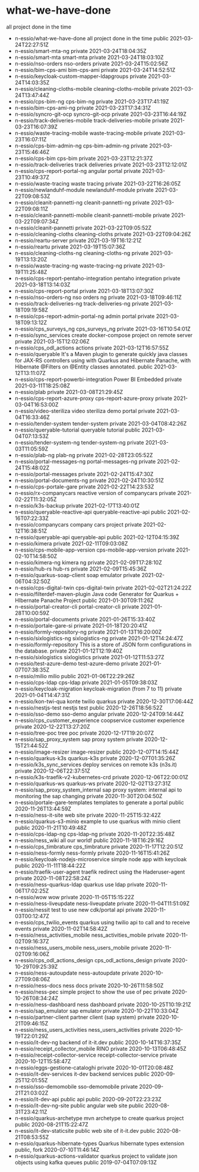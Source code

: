 # what-we-have-done
all project done in the time


- n-essio/what-we-have-done       all project done in the time    public  2021-03-24T22:27:51Z
- n-essio/smart-mta-ng            private 2021-03-24T18:04:35Z
- n-essio/smart-mta       smart-mta       private 2021-03-24T18:03:10Z
- n-essio/nso-orders      nso-orders      private 2021-03-24T15:02:56Z
- n-essio/bim-cps-ami     bim-cps-ami     private 2021-03-24T14:52:51Z
- n-essio/keycloak-custom-mapper-ldapgroups               private 2021-03-24T14:03:35Z
- n-essio/cleaning-cloths-mobile  cleaning-cloths-mobile  private 2021-03-24T13:47:44Z
- n-essio/cps-bim-ng      cps-bim-ng      private 2021-03-23T17:41:19Z
- n-essio/bim-cps-ami-ng          private 2021-03-23T17:34:31Z
- n-essio/syncro-git-ocp  syncro-git-ocp  private 2021-03-23T16:44:19Z
- n-essio/track-deliveries-mobile track-deliveries-mobile private 2021-03-23T16:07:39Z
- n-essio/waste-tracing-mobile    waste-tracing-mobile    private 2021-03-23T16:07:11Z
- n-essio/cps-bim-admin-ng        cps-bim-admin-ng        private 2021-03-23T15:46:46Z
- n-essio/cps-bim cps-bim private 2021-03-23T12:21:37Z
- n-essio/track-deliveries        track deliveries        private 2021-03-23T12:12:01Z
- n-essio/cps-report-portal-ng    angular portal  private 2021-03-23T10:49:37Z
- n-essio/waste-tracing   waste tracing   private 2021-03-22T16:26:05Z
- n-essio/newlanduhf-module       newlanduhf-module       private 2021-03-22T09:08:53Z
- n-essio/cleanit-pannetti-ng     cleanit-pannetti-ng     private 2021-03-22T09:08:11Z
- n-essio/cleanit-pannetti-mobile cleanit-pannetti-mobile private 2021-03-22T09:07:34Z
- n-essio/cleanit-pannetti                private 2021-03-22T09:05:52Z
- n-essio/cleaning-cloths cleaning-cloths private 2021-03-22T09:04:26Z
- n-essio/reartu-server           private 2021-03-19T16:12:21Z
- n-essio/reartu          private 2021-03-19T15:07:36Z
- n-essio/cleaning-cloths-ng      cleaning-cloths-ng      private 2021-03-19T13:13:20Z
- n-essio/waste-tracing-ng        waste-tracing-ng        private 2021-03-19T11:25:48Z
- n-essio/cps-report-pentaho-integration  pentaho integration     private 2021-03-18T13:14:03Z
- n-essio/cps-report-portal               private 2021-03-18T13:07:30Z
- n-essio/nso-orders-ng   nso orders ng   private 2021-03-18T09:46:11Z
- n-essio/track-deliveries-ng     track-deliveries-ng     private 2021-03-18T09:19:58Z
- n-essio/cps-report-admin-portal-ng      admin portal    private 2021-03-18T09:13:12Z
- n-essio/cps_surveys_ng  cps_surveys_ng  private 2021-03-16T10:54:01Z
- n-essio/sync_services   create docker-compose project on remote server  private 2021-03-15T12:02:06Z
- n-essio/cps_odl_actions actions private 2021-03-12T16:57:55Z
- n-essio/queryable       It's a Maven plugin to generate quickly java classes for JAX-RS controllers using with Quarkus and Hibernate Panache, with Hibernate @Filters on @Entity classes annotated.     public  2021-03-12T13:11:07Z
- n-essio/cps-report-powerbi-integration  Power BI Embedded       private 2021-03-11T18:25:08Z
- n-essio/plab            private 2021-03-08T21:29:45Z
- n-essio/cps-report-azure-proxy  cps-report-azure-proxy  private 2021-03-04T16:53:00Z
- n-essio/video-steriliza video steriliza demo portal     private 2021-03-04T16:33:46Z
- n-essio/tender-system   tender-system   private 2021-03-04T08:42:26Z
- n-essio/queryable-tutorial      queryable tutorial      public  2021-03-04T07:13:53Z
- n-essio/tender-system-ng        tender-system-ng        private 2021-03-03T11:05:59Z
- n-essio/plab-ng plab-ng private 2021-02-28T23:05:52Z
- n-essio/portal-messages-ng      portal-messages-ng      private 2021-02-24T15:48:02Z
- n-essio/portal-messages         private 2021-02-24T15:47:30Z
- n-essio/portal-documents-ng             private 2021-02-24T10:30:51Z
- n-essio/cps-portale-gare                private 2021-02-22T14:23:53Z
- n-essio/rx-companycars  reactive version of companycars private 2021-02-22T11:32:05Z
- n-essio/k3s-backup              private 2021-02-17T13:40:01Z
- n-essio/queryable-reactive-api  queryable-reactive-api  public  2021-02-16T07:22:33Z
- n-essio/companycars     company cars project    private 2021-02-12T16:38:51Z
- n-essio/queryable-api   queryable-api   public  2021-02-12T04:15:39Z
- n-essio/kimera          private 2021-02-11T09:03:08Z
- n-essio/cps-mobile-app-version  cps-mobile-app-version  private 2021-02-10T14:58:50Z
- n-essio/kimera-ng       kimera ng       private 2021-02-09T17:28:10Z
- n-essio/hub-rs  hub-rs  private 2021-02-09T15:45:36Z
- n-essio/quarkus-soap-client     soap emulator   private 2021-02-06T04:32:50Z
- n-essio/cps-digital-twin        cps-digital-twin        private 2021-02-02T21:24:22Z
- n-essio/filterdef-maven-plugin  Java code Generator for Quarkus + HIbernate Panache Project     public  2021-01-30T09:11:26Z
- n-essio/portal-creator-cli      portal-creator-cli      private 2021-01-28T10:00:59Z
- n-essio/portal-documents                private 2021-01-26T15:33:40Z
- n-essio/portale-gare-si         private 2021-01-18T20:20:41Z
- n-essio/formly-repository-ng            private 2021-01-13T16:20:00Z
- n-essio/sixlogistics-ng sixlogistics-ng private 2021-01-12T14:24:47Z
- n-essio/formly-repository       This is a store of JSON form configurations in the database.    private 2021-01-12T12:19:40Z
- n-essio/sixlogistics    sixlogistics    private 2021-01-12T11:53:27Z
- n-essio/test-azure-demo test-azure-demo private 2021-01-07T07:38:35Z
- n-essio/milio   milio   public  2021-01-06T22:29:26Z
- n-essio/cps-ldap        cps-ldap        private 2021-01-05T09:38:03Z
- n-essio/keycloak-migration      keycloak-migration (from 7 to 11)       private 2021-01-04T14:47:31Z
- n-essio/kon-twi-qua     konte twilio quarkus    private 2020-12-30T17:06:44Z
- n-essio/nestjs-test     nestjs test     public  2020-12-26T18:56:52Z
- n-essio/sso-demo        sso-demo angular        private 2020-12-24T09:14:44Z
- n-essio/cps_customer_experience coopservice customer experience private 2020-12-22T13:27:20Z
- n-essio/tree-poc        tree poc        private 2020-12-17T19:20:07Z
- n-essio/sap_proxy_system        sap proxy system        private 2020-12-15T21:44:52Z
- n-essio/image-resizer   image-resizer   public  2020-12-07T14:15:44Z
- n-essio/quarkus-k3s     quarkus-k3s     private 2020-12-07T01:35:26Z
- n-essio/k3s_sync_services       deploy services on remote k3s (n3s.it)  private 2020-12-06T22:37:51Z
- n-essio/k3s-traefik-v2-kubernetes-crd           private 2020-12-06T22:00:01Z
- n-essio/quarkus-ws      quarkus-ws      private 2020-12-02T13:27:31Z
- n-essio/sap_proxy_system_internal       sap proxy system: internal api to monitoring the sap changing   private 2020-11-30T20:04:50Z
- n-essio/portale-gare-templates  templates to generate a portal  public  2020-11-26T13:44:59Z
- n-essio/ness-it-site    web site        private 2020-11-25T15:32:42Z
- n-essio/quarkus-s3-minio        example to use quarkus with minio client        public  2020-11-21T10:49:48Z
- n-essio/cps-ldap-ng     cps-ldap-ng     private 2020-11-20T22:35:48Z
- n-essio/ness_wiki       all our world!  public  2020-11-18T16:29:16Z
- n-essio/cps_timbrature  cps_timbrature  private 2020-11-17T12:20:51Z
- n-essio/ness-formly     ness-formly     private 2020-11-16T15:41:26Z
- n-essio/keycloak-nodejs-microservice    simple node app with keycloak   public  2020-11-11T18:44:22Z
- n-essio/traefik-user-agent      traefik redirect using the Haderuser-agent      private 2020-11-08T22:58:24Z
- n-essio/ness-quarkus-ldap       quarkus use ldap        private 2020-11-06T17:02:25Z
- n-essio/wow     wow     private 2020-11-05T15:15:22Z
- n-essio/ness-liveupdate ness-liveupdate private 2020-11-04T11:51:09Z
- n-essio/nessit  test to use new cdk/portal api  private 2020-11-03T00:12:47Z
- n-essio/cps_twilio_events       quarkus using twilio api to call and to receive events  private 2020-11-02T14:58:42Z
- n-essio/ness_activities_mobile  ness_activities_mobile  private 2020-11-02T09:16:37Z
- n-essio/ness_users_mobile       ness_users_mobile       private 2020-11-02T09:16:06Z
- n-essio/cps_odl_actions_design  cps_odl_actions_design  private 2020-10-29T09:25:39Z
- n-essio/ness-autoupdate ness-autoupdate private 2020-10-27T09:08:06Z
- n-essio/ness-docs       ness docs       private 2020-10-26T11:58:50Z
- n-essio/ness-pec        simple project to show the use of pec   private 2020-10-26T08:34:24Z
- n-essio/ness-dashboard  ness dashboard  private 2020-10-25T10:19:21Z
- n-essio/sap_emulator    sap emulator    private 2020-10-22T10:33:04Z
- n-essio/partner-client  partner client (sap system)     private 2020-10-21T09:46:15Z
- n-essio/ness_users_activities   ness_users_activities   private 2020-10-19T22:01:29Z
- n-essio/it-dev-ng       backend of it-it.dev    public  2020-10-14T16:37:35Z
- n-essio/receipt_collector_mobile        RINO    private 2020-10-13T06:48:45Z
- n-essio/receipt-collector-service       receipt-collector-service       private 2020-10-12T15:58:47Z
- n-essio/eggs-gestione-cataloghi         private 2020-10-01T20:08:48Z
- n-essio/it-dev-services it-dev backend services public  2020-09-25T12:01:55Z
- n-essio/sso-demomobile  sso-demomobile  private 2020-09-21T21:03:02Z
- n-essio/it-dev-api      public api      public  2020-09-20T22:23:23Z
- n-essio/it-dev-ng-site  public angular web site public  2020-08-31T23:42:11Z
- n-essio/quarkus-archetype       mvn archetype to create quarkus project public  2020-08-21T15:22:47Z
- n-essio/it-dev-staticsite       public web site of it-it.dev    public  2020-08-21T08:53:55Z
- n-essio/quarkus-hibernate-types Quarkus hibernate types extension       public, fork    2020-07-10T11:46:14Z
- n-essio/quarkus-actions-validator       quarkus project to validate json objects using kafka queues     public  2019-07-04T07:09:13Z
